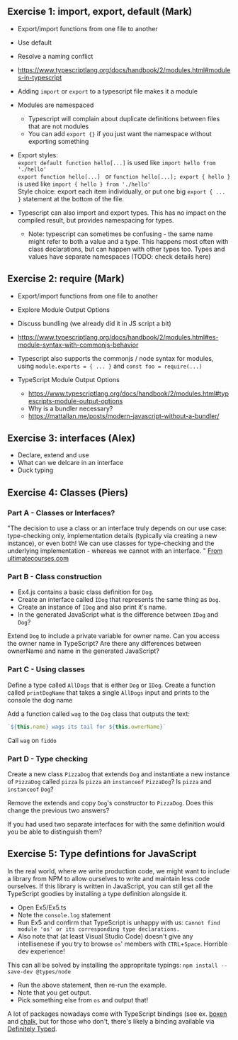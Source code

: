 ## Exercise 1: import, export, default (Mark)

- Export/import functions from one file to another
- Use default
- Resolve a naming conflict  

- https://www.typescriptlang.org/docs/handbook/2/modules.html#modules-in-typescript
- Adding `import` or `export` to a typescript file makes it a module
- Modules are namespaced
  - Typescript will complain about duplicate definitions between files that are not modules
  - You can add `export {}` if you just want the namespace without exporting something
- Export styles:  
  `export default function hello[...]` is used like `import hello from './hello'`  
  `export function hello[...] ` or `function hello[...]; export { hello }` is used like `import { hello } from './hello'`  
  Style choice: export each item individually, or put one big `export { ... }` statement at the bottom of the file.
- Typescript can also import and export types. This has no impact on the compiled result, but provides namespacing for types.
  - Note: typescript can sometimes be confusing - the same name might refer to both a value and a type. This happens most often with class declarations, but can happen with other types too. Types and values have separate namespaces (TODO: check details here)

## Exercise 2: require (Mark)

- Export/import functions from one file to another
- Explore Module Output Options
- Discuss bundling (we already did it in JS script a bit)
    
- https://www.typescriptlang.org/docs/handbook/2/modules.html#es-module-syntax-with-commonjs-behavior
- Typescript also supports the commonjs / node syntax for modules, using `module.exports = { ... }` and `const foo = require(...)`
- TypeScript Module Output Options
  - https://www.typescriptlang.org/docs/handbook/2/modules.html#typescripts-module-output-options
  - Why is a bundler necessary?
  - https://mattallan.me/posts/modern-javascript-without-a-bundler/

## Exercise 3: interfaces (Alex)

- Declare, extend and use
- What can we delcare in an interface
- Duck typing
   
## Exercise 4: Classes (Piers)

### Part A - Classes or Interfaces?

"The decision to use a class or an interface truly depends on our use case: type-checking only, implementation details (typically via creating a new instance), or even both! We can use classes for type-checking and the underlying implementation - whereas we cannot with an interface. "
[From ultimatecourses.com](https://ultimatecourses.com/blog/classes-vs-interfaces-in-typescript#:~:text=A%20class%20is%20a%20blueprint,implementation%20nor%20initialisation%20for%20them.)

### Part B - Class construction

- Ex4.js contains a basic class definition for `Dog`.
- Create an interface called `IDog` that represents the same thing as `Dog`.
- Create an instance of `IDog` and also print it's name.
- In the generated JavaScript what is the difference between `IDog` and `Dog`?

Extend `Dog` to include a private variable for owner name.
Can you access the owner name in TypeScript?
Are there any differences between ownerName and name in the generated JavaScript?

### Part C - Using classes

Define a type called `AllDogs` that is either `Dog` or `IDog`.
Create a function called `printDogName` that takes a single `AllDogs` input and prints to the console the dog name

Add a function called `wag` to the `Dog` class that outputs the text:
```js
`${this.name} wags its tail for ${this.ownerName}`
```
Call `wag` on `fiddo`

### Part D - Type checking

Create a new class `PizzaDog` that extends `Dog` and instantiate a new instance of `PizzaDog` called `pizza`
Is `pizza` an `instanceof` `PizzaDog`?
Is `pizza` and `instanceof` `Dog`?

Remove the extends and copy `Dog`'s constructor to `PizzaDog`.
Does this change the previous two answers?

If you had used two separate interfaces for with the same definition would you be able to distinguish them?

## Exercise 5: Type defintions for JavaScript

In the real world, where we write production code, we might want to include a library from NPM to allow ourselves to write and maintain less code ourselves. If this library is written in JavaScript, you can still get all the TypeScript goodies by installing a type definition alongside it.

- Open Ex5/Ex5.ts
- Note the `console.log` statement
- Run Ex5 and confirm that TypeScript is unhappy with us: `Cannot find module 'os' or its corresponding type declarations.`
- Also note that (at least Visual Studio Code) doesn't give any intellisenese if you try to browse `os`' members with `CTRL`+`Space`. Horrible dev experience!

This can all be solved by installing the appropritate typings: `npm install --save-dev @types/node`

- Run the above statement, then re-run the example.
- Note that you get output.
- Pick something else from `os` and output that!

A lot of packages nowadays come with TypeScript bindings (see ex. [boxen](https://www.npmjs.com/package/boxen) and [chalk](https://www.npmjs.com/package/chalk), but for those who don't, there's likely a binding available via [Definitely Typed](https://github.com/DefinitelyTyped/DefinitelyTyped).
